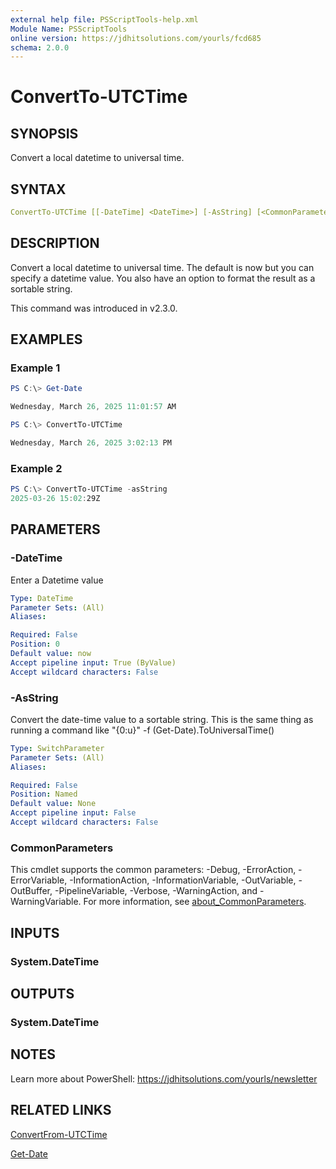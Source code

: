 ```yaml
---
external help file: PSScriptTools-help.xml
Module Name: PSScriptTools
online version: https://jdhitsolutions.com/yourls/fcd685
schema: 2.0.0
---
```


# ConvertTo-UTCTime

## SYNOPSIS

Convert a local datetime to universal time.

## SYNTAX

```yaml
ConvertTo-UTCTime [[-DateTime] <DateTime>] [-AsString] [<CommonParameters>]
```

## DESCRIPTION

Convert a local datetime to universal time. The default is now but you can specify a datetime value. You also have an option to format the result as a sortable string.

This command was introduced in v2.3.0.

## EXAMPLES

### Example 1

```powershell
PS C:\> Get-Date

Wednesday, March 26, 2025 11:01:57 AM

PS C:\> ConvertTo-UTCTime

Wednesday, March 26, 2025 3:02:13 PM
```

### Example 2

```powershell
PS C:\> ConvertTo-UTCTime -asString
2025-03-26 15:02:29Z
```

## PARAMETERS

### -DateTime

Enter a Datetime value

```yaml
Type: DateTime
Parameter Sets: (All)
Aliases:

Required: False
Position: 0
Default value: now
Accept pipeline input: True (ByValue)
Accept wildcard characters: False
```

### -AsString

Convert the date-time value to a sortable string. This is the same thing as running a command like "{0:u}" -f (Get-Date).ToUniversalTime()

```yaml
Type: SwitchParameter
Parameter Sets: (All)
Aliases:

Required: False
Position: Named
Default value: None
Accept pipeline input: False
Accept wildcard characters: False
```

### CommonParameters

This cmdlet supports the common parameters: -Debug, -ErrorAction, -ErrorVariable, -InformationAction, -InformationVariable, -OutVariable, -OutBuffer, -PipelineVariable, -Verbose, -WarningAction, and -WarningVariable. For more information, see [about_CommonParameters](http://go.microsoft.com/fwlink/?LinkID=113216).

## INPUTS

### System.DateTime

## OUTPUTS

### System.DateTime

## NOTES

Learn more about PowerShell: https://jdhitsolutions.com/yourls/newsletter

## RELATED LINKS

[ConvertFrom-UTCTime]()

[Get-Date]()
